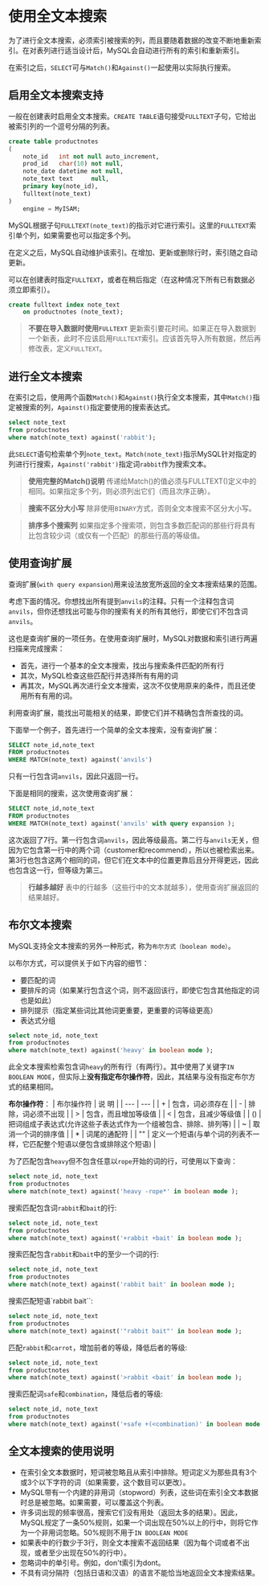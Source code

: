 # 使用全文本搜索

为了进行全文本搜索，必须索引被搜索的列，而且要随着数据的改变不断地重新索引。在对表列进行适当设计后，MySQL会自动进行所有的索引和重新索引。

在索引之后，`SELECT`可与`Match()`和`Against()`一起使用以实际执行搜索。

## 启用全文本搜索支持

一般在创建表时启用全文本搜索。`CREATE TABLE`语句接受`FULLTEXT`子句，它给出被索引列的一个逗号分隔的列表。

```sql
create table productnotes
(
    note_id   int not null auto_increment,
    prod_id   char(10) not null,
    note_date datetime not null,
    note_text text     null,
    primary key(note_id),
    fulltext(note_text)
)
    engine = MyISAM;
```

MySQL根据子句`FULLTEXT(note_text)`的指示对它进行索引。这里的`FULLTEXT`索引单个列，如果需要也可以指定多个列。

在定义之后，MySQL自动维护该索引。在增加、更新或删除行时，索引随之自动更新。

可以在创建表时指定`FULLTEXT`，或者在稍后指定（在这种情况下所有已有数据必须立即索引）。

```sql
create fulltext index note_text
    on productnotes (note_text);
```

> **不要在导入数据时使用`FULLTEXT`**
> 更新索引要花时间。如果正在导入数据到一个新表，此时不应该启用`FULLTEXT`索引。应该首先导入所有数据，然后再修改表，定义`FULLTEXT`。

## 进行全文本搜索

在索引之后，使用两个函数`Match()`和`Against()`执行全文本搜索，其中`Match()`指定被搜索的列，`Against()`指定要使用的搜索表达式。

```sql
select note_text
from productnotes
where match(note_text) against('rabbit');
```

此`SELECT`语句检索单个列`note_text`。`Match(note_text)`指示MySQL针对指定的列进行行搜索，`Against('rabbit')`指定词`rabbit`作为搜索文本。

> **使用完整的Match()说明**
> 传递给Match()的值必须与FULLTEXT()定义中的相同。如果指定多个列，则必须列出它们（而且次序正确）。

> **搜索不区分大小写**
> 除非使用`BINARY`方式，否则全文本搜索不区分大小写。

> **排序多个搜索列**
> 如果指定多个搜索项，则包含多数匹配词的那些行将具有比包含较少词（或仅有一个匹配）的那些行高的等级值。

## 使用查询扩展

查询扩展(`with query expansion`)用来设法放宽所返回的全文本搜索结果的范围。

考虑下面的情况。你想找出所有提到`anvils`的注释。只有一个注释包含词`anvils`，但你还想找出可能与你的搜索有关的所有其他行，即使它们不包含词`anvils`。

这也是查询扩展的一项任务。在使用查询扩展时，MySQL对数据和索引进行两遍扫描来完成搜索：

* 首先，进行一个基本的全文本搜索，找出与搜索条件匹配的所有行
* 其次，MySQL检查这些匹配行并选择所有有用的词
* 再其次，MySQL再次进行全文本搜索，这次不仅使用原来的条件，而且还使用所有有用的词。

利用查询扩展，能找出可能相关的结果，即使它们并不精确包含所查找的词。

下面举一个例子，首先进行一个简单的全文本搜索，没有查询扩展：

```sql
SELECT note_id,note_text
FROM productnotes
WHERE MATCH(note_text) against('anvils')
```

只有一行包含词`anvils`，因此只返回一行。

下面是相同的搜索，这次使用查询扩展：

```sql
SELECT note_id,note_text
FROM productnotes
WHERE MATCH(note_text) against('anvils' with query expansion );
```

这次返回了7行。第一行包含词`anvils`，因此等级最高。第二行与`anvils`无关，但因为它包含第一行中的两个词（customer和recommend），所以也被检索出来。第3行也包含这两个相同的词，但它们在文本中的位置更靠后且分开得更远，因此也包含这一行，但等级为第三。

> **行越多越好**
> 表中的行越多（这些行中的文本就越多），使用查询扩展返回的结果越好。

## 布尔文本搜索

MySQL支持全文本搜索的另外一种形式，称为`布尔方式（boolean mode）`。

以布尔方式，可以提供关于如下内容的细节：

* 要匹配的词
* 要排斥的词（如果某行包含这个词，则不返回该行，即使它包含其他指定的词也是如此）
* 排列提示（指定某些词比其他词更重要，更重要的词等级更高）
* 表达式分组

```sql
select note_id, note_text
from productnotes
where match(note_text) against('heavy' in boolean mode );
```

此全文本搜索检索包含词`heavy`的所有行（有两行）。其中使用了关键字`IN BOOLEAN MODE`，但实际上**没有指定布尔操作符**，因此，其结果与没有指定布尔方式的结果相同。

**布尔操作符**：
| 布尔操作符 | 说 明 |
| --- | --- |
| + | 包含，词必须存在 |
| - | 排除，词必须不出现 |
| > | 包含，而且增加等级值 |
| < | 包含，且减少等级值 |
| () | 把词组成子表达式(允许这些子表达式作为一个组被包含、排除、排列等) |
| ~ | 取消一个词的排序值 |
| * | 词尾的通配符 |
| "" | 定义一个短语(与单个词的列表不一样，它匹配整个短语以便包含或排除这个短语) |

为了匹配包含`heavy`但不包含任意以`rope`开始的词的行，可使用以下查询：

```sql
select note_id, note_text
from productnotes
where match(note_text) against('heavy -rope*' in boolean mode );
```

搜索匹配包含词`rabbit`和`bait`的行:

```sql
select note_id, note_text
from productnotes
where match(note_text) against('+rabbit +bait' in boolean mode );
```

搜索匹配包含`rabbit`和`bait`中的至少一个词的行:

```sql
select note_id, note_text
from productnotes
where match(note_text) against('rabbit bait' in boolean mode );
```

搜索匹配短语`rabbit bait``:

```sql
select note_id, note_text
from productnotes
where match(note_text) against('"rabbit bait"' in boolean mode );
```

匹配`rabbit`和`carrot`，增加前者的等级，降低后者的等级:

```sql
select note_id, note_text
from productnotes
where match(note_text) against('>rabbit <bait' in boolean mode );
```

搜索匹配词`safe`和`combination`，降低后者的等级:

```sql
select note_id, note_text
from productnotes
where match(note_text) against('+safe +(<combination)' in boolean mode );
```

## 全文本搜索的使用说明

* 在索引全文本数据时，短词被忽略且从索引中排除。短词定义为那些具有3个或3个以下字符的词（如果需要，这个数目可以更改）。
* MySQL带有一个内建的非用词（stopword）列表，这些词在索引全文本数据时总是被忽略。如果需要，可以覆盖这个列表。
* 许多词出现的频率很高，搜索它们没有用处（返回太多的结果）。因此，MySQL规定了一条50%规则，如果一个词出现在50%以上的行中，则将它作为一个非用词忽略。50%规则不用于`IN BOOLEAN MODE`
* 如果表中的行数少于3行，则全文本搜索不返回结果（因为每个词或者不出现，或者至少出现在50%的行中）。
* 忽略词中的单引号。例如，don't索引为dont。
* 不具有词分隔符（包括日语和汉语）的语言不能恰当地返回全文本搜索结果。
